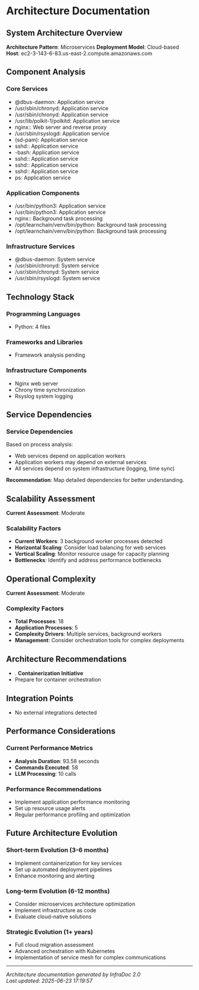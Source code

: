 # Architecture Documentation

## System Architecture Overview

**Architecture Pattern**: Microservices
**Deployment Model**: Cloud-based
**Host**: ec2-3-143-6-83.us-east-2.compute.amazonaws.com

## Component Analysis

### Core Services
- @dbus-daemon: Application service
- /usr/sbin/chronyd: Application service
- /usr/sbin/chronyd: Application service
- /usr/lib/polkit-1/polkitd: Application service
- nginx:: Web server and reverse proxy
- /usr/sbin/rsyslogd: Application service
- (sd-pam): Application service
- sshd:: Application service
- -bash: Application service
- sshd:: Application service
- sshd:: Application service
- sshd:: Application service
- ps: Application service

### Application Components
- /usr/bin/python3: Application service
- /usr/bin/python3: Application service
- nginx:: Background task processing
- /opt/learnchain/venv/bin/python: Background task processing
- /opt/learnchain/venv/bin/python: Background task processing

### Infrastructure Services
- @dbus-daemon: System service
- /usr/sbin/chronyd: System service
- /usr/sbin/chronyd: System service
- /usr/sbin/rsyslogd: System service

## Technology Stack

### Programming Languages
- Python: 4 files

### Frameworks and Libraries
- Framework analysis pending

### Infrastructure Components
- Nginx web server
- Chrony time synchronization
- Rsyslog system logging

## Service Dependencies


### Service Dependencies

Based on process analysis:
- Web services depend on application workers
- Application workers may depend on external services
- All services depend on system infrastructure (logging, time sync)

**Recommendation**: Map detailed dependencies for better understanding.


## Scalability Assessment

**Current Assessment**: Moderate

### Scalability Factors

- **Current Workers**: 3 background worker processes detected
- **Horizontal Scaling**: Consider load balancing for web services
- **Vertical Scaling**: Monitor resource usage for capacity planning
- **Bottlenecks**: Identify and address performance bottlenecks


## Operational Complexity

**Current Assessment**: Moderate

### Complexity Factors

- **Total Processes**: 18
- **Application Processes**: 5
- **Complexity Drivers**: Multiple services, background workers
- **Management**: Consider orchestration tools for complex deployments


## Architecture Recommendations

- . **Containerization Initiative**
- Prepare for container orchestration

## Integration Points

- No external integrations detected

## Performance Considerations


### Current Performance Metrics
- **Analysis Duration**: 93.58 seconds
- **Commands Executed**: 58
- **LLM Processing**: 10 calls

### Performance Recommendations
- Implement application performance monitoring
- Set up resource usage alerts
- Regular performance profiling and optimization


## Future Architecture Evolution


### Short-term Evolution (3-6 months)
- Implement containerization for key services
- Set up automated deployment pipelines
- Enhance monitoring and alerting

### Long-term Evolution (6-12 months)
- Consider microservices architecture optimization
- Implement infrastructure as code
- Evaluate cloud-native solutions

### Strategic Evolution (1+ years)
- Full cloud migration assessment
- Advanced orchestration with Kubernetes
- Implementation of service mesh for complex communications


---

*Architecture documentation generated by InfraDoc 2.0*  
*Last updated: 2025-06-23 17:19:57*
